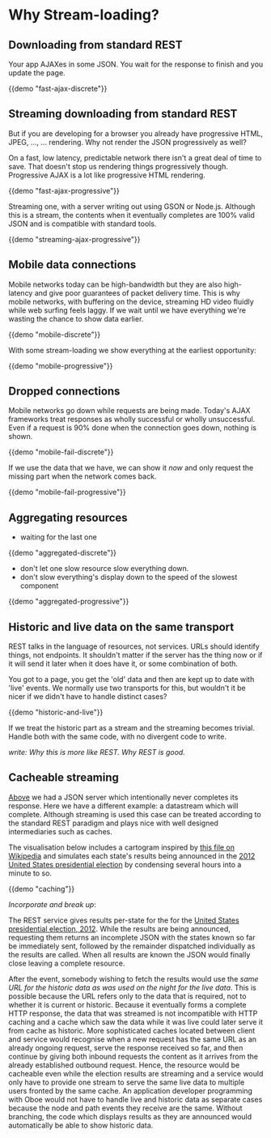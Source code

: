 # Why Stream-loading?

## Downloading from standard REST

Your app AJAXes in some JSON. You wait for the response to finish and you update the
page.

{{demo "fast-ajax-discrete"}}

## Streaming downloading from standard REST

But if you are developing for a browser you already have progressive HTML, JPEG,
..., ... rendering. Why not render the JSON progressively as well?

On a fast, low latency, predictable network there isn't a great deal of time to save.
That doesn't stop us rendering things progressively though. Progressive AJAX is a lot
like progressive HTML rendering.

{{demo "fast-ajax-progressive"}}

Streaming one, with a server writing out using GSON or Node.js. Although this is a stream,
the contents when it eventually completes are 100% valid JSON and is compatible with
standard tools.

{{demo "streaming-ajax-progressive"}}

## Mobile data connections

Mobile networks today can be high-bandwidth but they are also high-latency and
give poor guarantees of packet delivery time. This is why mobile networks, with buffering
on the device, streaming HD video fluidly while web surfing feels laggy. If we wait until
we have everything we're wasting the chance to show data earlier.

{{demo "mobile-discrete"}}

With some stream-loading we show everything at the earliest opportunity:

{{demo "mobile-progressive"}}

## Dropped connections

Mobile networks go down while requests are being made. Today's AJAX frameworks treat
responses as wholly successful or wholly unsuccessful. Even if a request is 90% done
when the connection goes down, nothing is shown.

{{demo "mobile-fail-discrete"}}

If we use the data that we have, we can show it *now* and only request the missing
part when the network comes back.

{{demo "mobile-fail-progressive"}}

## Aggregating resources

- waiting for the last one

{{demo "aggregated-discrete"}}

- don't let one slow resource slow everything down.
- don't slow everything's display down to the speed of the slowest component

{{demo "aggregated-progressive"}}

## Historic and live data on the same transport

REST talks in the language of resources, not services. URLs should identify
things, not endpoints. It shouldn't matter if the server has the thing now
or if it will send it later when it does have it, or some combination of
both.

You got to a page, you get the 'old' data and then are kept up
to date with 'live' events.
We normally use two transports for this, but wouldn't it be
nicer if we didn't have to handle distinct cases?

{{demo "historic-and-live"}}

If we treat the historic part as a stream and the streaming
becomes trivial. Handle both with the same code, with no
divergent code to write.

*write: Why this is more like REST. Why REST is good.*

## Cacheable streaming

[Above](#historic-and-live-data-on-the-same-transport) we had a JSON server which intentionally never 
completes its response. Here we have a different example: a datastream
which will complete. Although streaming is used this case can be treated according
to the standard REST paradigm and plays nice with well designed intermediaries 
such as caches.

The visualisation below includes a cartogram inspired by 
[this file on Wikipedia](http://en.wikipedia.org/wiki/File:Cartogram%E2%80%942012_Electoral_Vote.svg)
and simulates each state's results being announced in the [2012 United States presidential election](http://en.wikipedia.org/wiki/United_States_presidential_election,_2012)
by condensing several hours into a minute to so.

{{demo "caching"}}

*Incorporate and break up*:

The REST service
gives results per-state for the for the [United States presidential election, 2012](http://en.wikipedia.org/wiki/United_States_presidential_election,_2012).
While the results are being announced, requesting them
returns an incomplete JSON with the states known so far
be immediately sent, followed by the remainder dispatched
individually as the results are called. When all results are known the
JSON would finally close leaving a complete resource.

After the event,
somebody wishing to fetch the results would use the *same URL for the
historic data as was used on the night for the live data*. This is
possible because the URL refers only to the data that is required, not
to whether it is current or historic. Because it eventually forms a
complete HTTP response, the data that was streamed is not incompatible
with HTTP caching and a cache which saw the data while it was live could
later serve it from cache as historic. More sophisticated caches located
between client and service would recognise when a new request has the
same URL as an already ongoing request, serve the response received so
far, and then continue by giving both inbound requests the content as it
arrives from the already established outbound request. Hence, the
resource would be cacheable even while the election results are
streaming and a service would only have to provide one stream to serve
the same live data to multiple users fronted by the same cache. An
application developer programming with Oboe would not have to handle
live and historic data as separate cases because the node and path
events they receive are the same. Without branching, the code which
displays results as they are announced would automatically be able to
show historic data.
